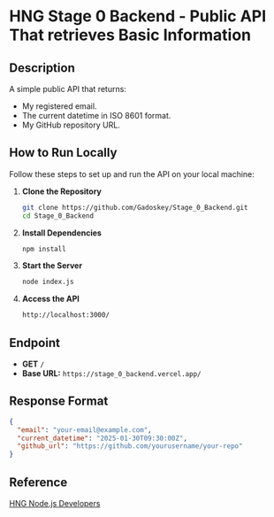 # HNG Stage 0 Backend - Public API That retrieves Basic Information

## Description
A simple public API that returns:
- My registered email.
- The current datetime in ISO 8601 format.
- My GitHub repository URL.

## How to Run Locally

Follow these steps to set up and run the API on your local machine:

1. **Clone the Repository**  
   ```bash
   git clone https://github.com/Gadoskey/Stage_0_Backend.git
   cd Stage_0_Backend
2. **Install Dependencies**  
   ```bash
   npm install
3. **Start the Server**  
   ```bash
   node index.js
4. **Access the API**  
   ```bash
   http://localhost:3000/


## Endpoint
- **GET** `/`
- **Base URL:** `https://stage_0_backend.vercel.app/`


## Response Format
``` json
{
  "email": "your-email@example.com",
  "current_datetime": "2025-01-30T09:30:00Z",
  "github_url": "https://github.com/yourusername/your-repo"
}
```

## Reference
[HNG Node.js Developers](https://hng.tech/hire/nodejs-developers)